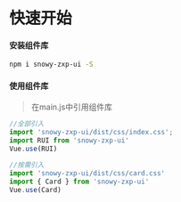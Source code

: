 # 快速开始

#### 安装组件库

```bash
npm i snowy-zxp-ui -S
```

#### 使用组件库
> 在main.js中引用组件库
```javascript
//全部引入
import 'snowy-zxp-ui/dist/css/index.css';
import RUI from 'snowy-zxp-ui'
Vue.use(RUI)

//按需引入
import 'snowy-zxp-ui/dist/css/card.css'
import { Card } from 'snowy-zxp-ui'
Vue.use(Card)
```